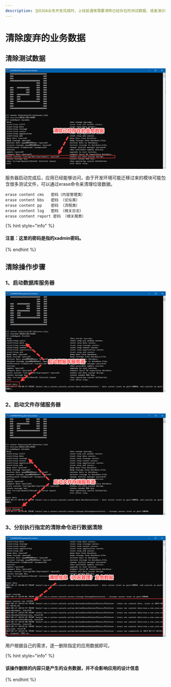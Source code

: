 ```yaml
---
description: 当O2OA业务开发完成时，上线前通常需要清除已经存在的测试数据，或者演示数据。O2OA提供命令对指定模块的业务数据进行清除。
---
```


# 清除废弃的业务数据

## 清除测试数据

![&#x6E05;&#x9664;&#x5DF2;&#x5B58;&#x5728;&#x7684;&#x4E1A;&#x52A1;&#x6570;&#x636E;](../../.gitbook/assets/1%20%287%29.png)

服务器启动完成后，应用已经能够访问，由于开发环境可能迁移过来的模块可能包含很多测试文件，可以通过erase命令来清理垃圾数据。

```text
erase content cms   密码（内容管理类）
erase content bbs   密码 （论坛类）
erase content pp    密码 （流程类）
erase content log   密码 （相关日志）
erase content report 密码 （相关报表）
```

{% hint style="info" %}
#### 注意：这里的密码是指的xadmin密码。
{% endhint %}

## 清除操作步骤

### 1、启动数据库服务器

![&#x542F;&#x52A8;&#x6570;&#x636E;&#x5E93;](../../.gitbook/assets/2%20%2811%29.png)

### 2、启动文件存储服务器

![&#x542F;&#x52A8;&#x6587;&#x4EF6;&#x5B58;&#x50A8;&#x670D;&#x52A1;&#x5668;](../../.gitbook/assets/3%20%2811%29.png)

### 3、分别执行指定的清除命令进行数据清除

![&#x6E05;&#x9664;&#x6570;&#x636E;](../../.gitbook/assets/4%20%2810%29.png)

用户根据自己的需求，逐一删除指定的应用数据即可。

{% hint style="info" %}
#### 该操作删除的内容只是产生的业务数据，并不会影响应用的设计信息
{% endhint %}


